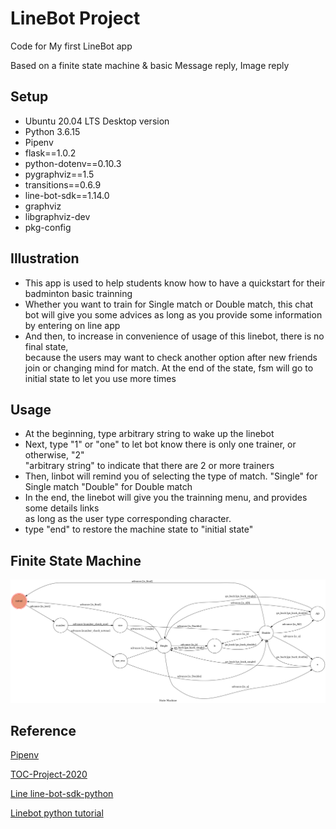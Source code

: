 # LineBot Project
Code for My first LineBot app

Based on a finite state machine & basic Message reply, Image reply

## Setup
* Ubuntu 20.04 LTS Desktop version
* Python 3.6.15
* Pipenv
* flask==1.0.2
* python-dotenv==0.10.3
* pygraphviz==1.5
* transitions==0.6.9
* line-bot-sdk==1.14.0
* graphviz
* libgraphviz-dev
* pkg-config
## Illustration
* This app is used to help students know how to have a quickstart for
  their badminton basic trainning
* Whether you want to train for Single match or Double match, this chat bot
  will give you some advices as long as you provide some information by entering on line app
* And then, to increase in convenience of usage of this linebot, there is no final state,  
  because the users may want to check another option after new friends join or changing mind for match. At the end of the state, fsm will go to initial state to let you use more times
## Usage
* At the beginning, type arbitrary string to wake up the linebot
* Next, type "1" or "one" to let bot know there is only one trainer, or otherwise, "2"  
  "arbitrary string" to indicate that there are 2 or more trainers 
* Then, linbot will remind you of selecting the type of match. "Single" for Single match
  "Double" for Double match
* In the end, the linebot will give you the trainning menu, and provides some details links   
  as long as the user type corresponding character.
* type "end" to restore the machine state to "initial state"
## Finite State Machine
![fsm](./fsm.png)
## Reference
[Pipenv](https://medium.com/@chihsuan/pipenv-更簡單-更快速的-python-套件管理工具-135a47e504f4)

[TOC-Project-2020](https://github.com/NCKU-CCS/TOC-Project-2020?fbclid=IwAR33irsvnX_X14wSJZtmf7XBjSjNRGpNH5PISMRa-NS3vbcfrsSqs2sT7JA)

[Line line-bot-sdk-python](https://github.com/line/line-bot-sdk-python/tree/master/examples/flask-echo)

[Linebot python tutorial](https://youtu.be/i8ncIcJs-LA)
